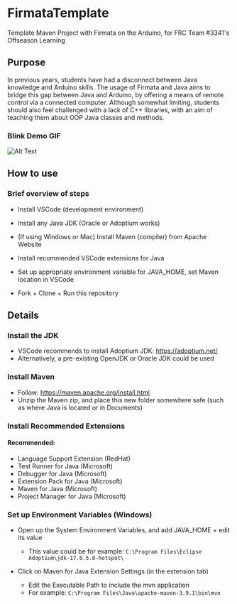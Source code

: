 # FirmataTemplate
 Template Maven Project with Firmata on the Arduino, for FRC Team #3341's Offseason Learning

## Purpose
In previous years, students have had a disconnect between Java knowledge and Arduino skills. The usage of Firmata and Java aims to bridge this gap between Java and Arduino, by offering a means of remote control via a connected computer. Although somewhat limiting, students should also feel challenged with a lack of C++ libraries, with an aim of teaching them about OOP Java classes and methods.

### Blink Demo GIF
![Alt Text](https://j.gifs.com/BrYp52.gif)


## How to use

### Brief overview of steps
- Install VSCode (development environment)

- Install any Java JDK (Oracle or Adoptium works)

- (If using Windows or Mac) Install Maven (compiler) from Apache Website

- Install recommended VSCode extensions for Java

- Set up appropriate environment variable for JAVA_HOME, set Maven location in VSCode

- Fork + Clone + Run this repository

## Details
### Install the JDK
- VSCode recommends to install Adoptium JDK: https://adoptium.net/
- Alternatively, a pre-existing OpenJDK or Oracle JDK could be used


### Install Maven
- Follow: https://maven.apache.org/install.html
- Unzip the Maven zip, and place this new folder somewhere safe (such as where Java is located or in Documents)


### Install Recommended Extensions
#### Recommended:
- Language Support Extension (RedHat)
- Test Runner for Java (Microsoft)
- Debugger for Java (Microsoft)
- Extension Pack for Java (Microsoft)
- Maven for Java (Microsoft)
- Project Manager for Java (Microsoft)

### Set up Environment Variables (Windows)
- Open up the System Environment Variables, and add JAVA_HOME + edit its value
  * This value could be for example: `C:\Program Files\Eclipse Adoptium\jdk-17.0.5.8-hotspot\`


- Click on Maven for Java Extension Settings (in the extension tab)
  * Edit the Executable Path to include the mvn application
  * For example: `C:\Program Files\Java\apache-maven-3.9.1\bin\mvn`

